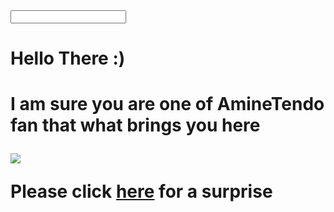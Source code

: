 <input type="text">
<h1>Hello There :)<h1>
<p>I am sure you are one of AmineTendo fan that what brings you here</p>
  <img src="https://i1.sndcdn.com/avatars-xtfLPeqm41ZxHy5H-BCReKA-t240x240.jpg">
  <p>Please click <a href="https://www.youtube.com/watch?v=38S2a8XrQcA" target="_blank">here</a> for a surprise</p>
